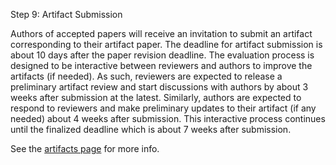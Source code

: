 Step 9: Artifact Submission

Authors of accepted papers will receive an invitation to submit an artifact
corresponding to their artifact paper. The deadline for artifact submission is
about 10 days after the paper revision deadline. The evaluation process is
designed to be interactive between reviewers and authors to improve the
artifacts (if needed). As such, reviewers are expected to release a preliminary
artifact review and start discussions with authors by about 3 weeks after
submission at the latest. Similarly, authors are expected to respond to
reviewers and make preliminary updates to their artifact (if any needed) about 4
weeks after submission. This interactive process continues until the finalized
deadline which is about 7 weeks after submission.

See the [artifacts page](https://petsymposium.org/artifacts.php) for more info.